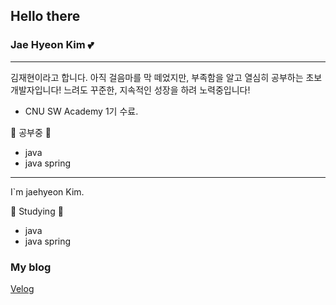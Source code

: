 ## Hello there

### Jae Hyeon Kim 💕 
------

김재현이라고 합니다. 아직 걸음마를 막 떼었지만, 부족함을 알고 열심히 공부하는 초보 개발자입니다!
느려도 꾸준한, 지속적인 성장을 하려 노력중입니다!

- CNU SW Academy 1기 수료.

📖 공부중 📖
- java
- java spring

----

I`m jaehyeon Kim. 

📖 Studying 📖
- java
- java spring
    

### My blog
[Velog](https://velog.io/@rlawogus73)
